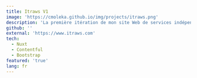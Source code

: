 ```yaml
---
title: Itraws V1
image: 'https://cmoleka.github.io/img/projects/itraws.png'
description: 'La première itération de mon site Web de services indépendants, construit avec NuxtJS et hébergé sur Netlify.'
github: ''
external: 'https://www.itraws.com'
tech:
  - Nuxt
  - Contentful
  - Bootstrap
featured: 'true'
lang: fr
---
```

